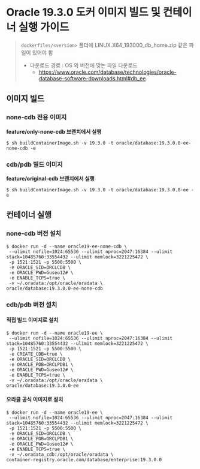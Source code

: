 # Oracle 19.3.0 도커 이미지 빌드 및 컨테이너 실행 가이드
> `dockerfiles/<version>` 폴더에 LINUX.X64_193000_db_home.zip 같은 파일이 있어야 함
> * 다운로드 경로 : OS 와 버전에 맞는 파일 다운로드
>   * https://www.oracle.com/database/technologies/oracle-database-software-downloads.html#db_ee

## 이미지 빌드

### none-cdb 전용 이미지
**feature/only-none-cdb 브랜치에서 실행**
```shell
$ sh buildContainerImage.sh -v 19.3.0 -t oracle/database:19.3.0.0-ee-none-cdb -e
```

### cdb/pdb 빌드 이미지
**feature/original-cdb 브랜치에서 실행**
```shell
$ sh buildContainerImage.sh -v 19.3.0 -t oracle/database:19.3.0.0-ee -e
```

## 컨테이너 실행

### none-cdb 버전 설치
```shell
$ docker run -d --name oracle19-ee-none-cdb \
 --ulimit nofile=1024:65536 --ulimit nproc=2047:16384 --ulimit stack=10485760:33554432 --ulimit memlock=3221225472 \
 -p 1521:1521 -p 5500:5500 \
 -e ORACLE_SID=ORCLCDB \
 -e ORACLE_PWD=Guseo12# \
 -e ENABLE_TCPS=true \
 -v ~/.oradata:/opt/oracle/oradata \
oracle/database:19.3.0.0-ee-none-cdb
```

### cdb/pdb 버전 설치
#### 직접 빌드 이미지로 설치
```shell
$ docker run -d --name oracle19-ee \
 --ulimit nofile=1024:65536 --ulimit nproc=2047:16384 --ulimit stack=10485760:33554432 --ulimit memlock=3221225472 \
 -p 1521:1521 -p 5500:5500 \
 -e CREATE_CDB=true \
 -e ORACLE_SID=ORCLCDB \
 -e ORACLE_PDB=ORCLPDB1 \
 -e ORACLE_PWD=Guseo12# \
 -e ENABLE_TCPS=true \
 -v ~/.oradata:/opt/oracle/oradata \
oracle/database:19.3.0.0-ee
```

#### 오라클 공식 이미지로 설치
```shell
$ docker run -d --name oracle19-ee \
 --ulimit nofile=1024:65536 --ulimit nproc=2047:16384 --ulimit stack=10485760:33554432 --ulimit memlock=3221225472 \
 -p 1521:1521 -p 5500:5500 \
 -e ORACLE_SID=ORCLCDB \
 -e ORACLE_PDB=ORCLPDB1 \
 -e ORACLE_PWD=Guseo12# \
 -e ENABLE_TCPS=true \
 -v ~/.oradata_cdb:/opt/oracle/oradata \
container-registry.oracle.com/database/enterprise:19.3.0.0
```
